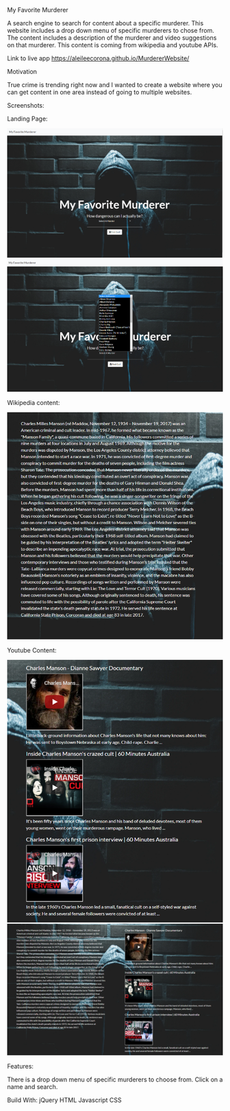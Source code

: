 My Favorite Murderer 

A search engine to search for content about a specific murderer. This website includes a drop down menu of specific murderers to chose from. The content includes a description of the murderer and video suggestions on that murderer. This content is coming from wikipedia and youtube APIs.

Link to live app
https://aleileecorona.github.io/MurdererWebsite/

Motivation

True crime is trending right now and I wanted to create a website where you can get content in one area instead of going to multiple websites.

Screenshots:

Landing Page:

![landing](images/landingpage.png)
![landing](images/dropdownmenu.png)

Wikipedia content:

![wikipedia](images/wikicontent.png)

Youtube Content:

![youtube](images/youtube.png)
![wiki/youtube](images/wikiyoutubecontent.png)


Features:

There is a drop down menu of specific murderers to choose from. Click on a name and search.

Build With: 
jQuery
HTML
Javascript
CSS